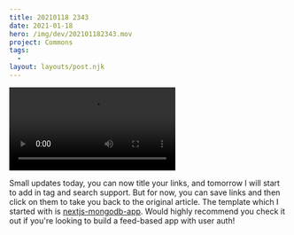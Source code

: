 ```yaml
---
title: 20210118 2343
date: 2021-01-18
hero: /img/dev/202101182343.mov
project: Commons
tags:
  -
layout: layouts/post.njk
---
```


![WIP image for 202101182343](/img/dev/202101182343.mov)

Small updates today, you can now title your links, and tomorrow I will start to add in tag and search support. But for now, you can save links and then click on them to take you back to the original article. The template which I started with is [nextjs-mongodb-app](https://github.com/hoangvvo/nextjs-mongodb-app). Would highly recommend you check it out if you're looking to build a feed-based app with user auth!
